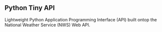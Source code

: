 ## Python Tiny API

Lightweight Python Application Programming Interface (API) built ontop the National Weather Service (NWS) Web API.

